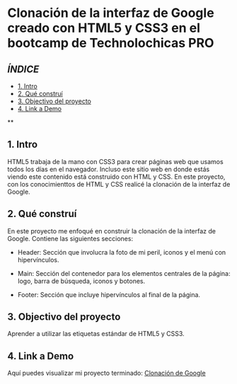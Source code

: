 # Clonación de la interfaz de Google creado con HTML5 y CSS3 en el bootcamp de Technolochicas PRO


## *ÍNDICE*

* [1. Intro](https://github.com/evelynbenavidez/clonacion_google/blob/main/README.md#1-intro)
* [2. Qué construí](https://github.com/evelynbenavidez/clonacion_google/blob/main/README.md#2-qu%C3%A9-constru%C3%AD)
* [3. Objectivo del proyecto](https://github.com/evelynbenavidez/clonacion_google/blob/main/README.md#3-objectivo-del-proyecto)
* [4. Link a Demo](https://startling-daifuku-a9a38c.netlify.app/)

**

## 1. Intro
HTML5 trabaja de la mano con CSS3 para crear páginas web que usamos todos los días en el navegador. Incluso este sitio web en donde estás viendo este contenido está construido con HTML y CSS. En este proyecto, con los conocimienttos de HTML y CSS realicé la clonación de la interfaz de Google.

## 2. Qué construí
En este proyecto me enfoqué en construir la clonación de la interfaz de Google.
Contiene las siguientes secciones:

* Header: Sección que involucra la foto de mi peril, iconos y el menú con hipervínculos.

* Main: Sección del contenedor para los elementos centrales de la página: logo, barra de búsqueda, iconos y botones.

* Footer: Sección que incluye hipervínculos al final de la página.

## 3. Objectivo del proyecto
Aprender a utilizar las etiquetas estándar de HTML5 y CSS3.

## 4. Link a Demo
Aquí puedes visualizar mi proyecto terminado: [Clonación de Google](#)
